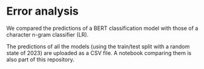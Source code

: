 # Error analysis

We compared the predictions of a BERT classification model with those of a character n-gram classifier (LR).

The predictions of all the models (using the train/test split with a random state of 2023) are uploaded as a CSV file. 
A notebook comparing them is also part of this repository.
